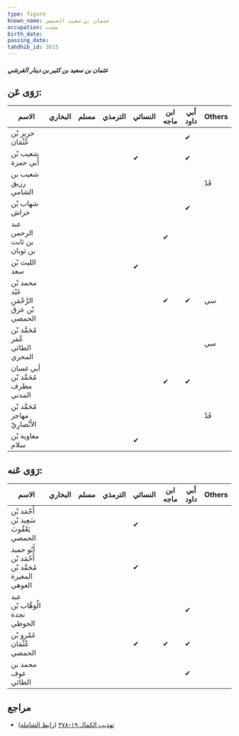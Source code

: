 ```yaml
---
type: figure
known_name: عثمان بن سعيد الحمصي
occupation: محدث
birth_date:
passing_date:
tahdhib_id: 3815
---
```

##### عثمان بن سعيد بن كثير بن دينار القرشي

## رَوَى عَن:
| الاسم                                     | البخاري | مسلم | الترمذي | النسائي | ابن ماجه | أبي داود | Others |
| ----------------------------------------- | ------- | ---- | ------- | ------- | -------- | -------- | ------ |
| حريز بْن عُثْمَان                         |         |      |         |         |          | ✔        |        |
| شعيب بْن أَبي حمزة                        |         |      |         | ✔       |          | ✔        |        |
| شعيب بن رزيق الشامي                       |         |      |         |         |          |          | قَدْ   |
| شهاب بْن خراش                             |         |      |         |         |          | ✔        |        |
| عبد الرحمن بن ثابت بن ثوبان               |         |      |         |         | ✔        |          |        |
| الليث بْن سعد                             |         |      |         | ✔       |          |          |        |
| محمد بْن عَبْد الرَّحْمَنِ بْن عرق الحمصي |         |      |         |         | ✔        | ✔        | سي     |
| مُحَمَّد بْن عُمَر الطائي المحري          |         |      |         |         |          |          | سي     |
| أبي غسان مُحَمَّد بْن مطرف المدني         |         |      |         |         | ✔        | ✔        |        |
| مُحَمَّد بْن مهاجر الأَنْصارِيّ           |         |      |         |         |          |          | قَدْ   |
| معاوية بْن سلام                           |         |      |         | ✔       |          |          |        |
## رَوَى عَنه:
| الاسم                                              | البخاري | مسلم | الترمذي | النسائي | ابن ماجه | أبي داود | Others |
| -------------------------------------------------- | ------- | ---- | ------- | ------- | -------- | -------- | ------ |
| أَحْمَد بْن سَعِيد بْن يَعْقُوبَ الحمصي            |         |      |         | ✔       |          |          |        |
| أَبُو حميد أَحْمَد بْن مُحَمَّد بْن المغيرة العوهي |         |      |         | ✔       |          |          |        |
| عبد الْوَهَّاب بْن نجدة الحوطي                     |         |      |         |         |          | ✔        |        |
| عَمْرو بْن عُثْمَان الحمصي                         |         |      |         | ✔       | ✔        | ✔        |        |
| محمد بن عوف الطائي                                 |         |      |         |         |          | ✔        |        |
## مراجع
- [تهذيب الكمال ١٩-٣٧٨](obsidian://open?vault=Tahdhib-al-Kamal&file=Figures/٣٨١٥-عثمان%20بن%20سعيد%20بن%20كثير%20بن%20دينار%20القرشي) ([رابط الشاملة](https://shamela.ws/book/3722/9952))
